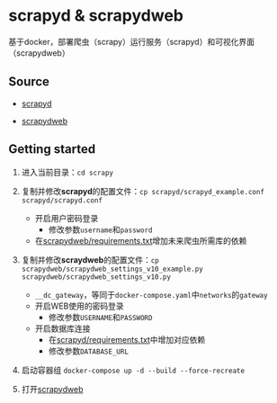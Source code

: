 # scrapyd & scrapydweb

基于docker，部署爬虫（scrapy）运行服务（scrapyd）和可视化界面（scrapydweb）

## Source

* [scrapyd](https://github.com/scrapy/scrapyd)

* [scrapydweb](https://github.com/my8100/scrapydweb)

## Getting started

1. 进入当前目录：```cd scrapy```

2. 复制并修改**scrapyd**的配置文件：```cp scrapyd/scrapyd_example.conf scrapyd/scrapyd.conf```
    * 开启用户密码登录
      * 修改参数`username`和`password`
    * 在[scrapydweb/requirements.txt](/scrapy/scrapydweb/requirements.txt)增加未来爬虫所需库的依赖

3. 复制并修改**scraydweb**的配置文件：```cp scrapydweb/scrapydweb_settings_v10_example.py  scrapydweb/scrapydweb_settings_v10.py```
     * `__dc_gateway`，等同于`docker-compose.yaml`中`networks`的`gateway`
     * 开启WEB使用的密码登录
       * 修改参数`USERNAME`和`PASSWORD`
     * 开启数据库连接
       * 在[scrapyd/requirements.txt](/scrapy/scrapyd/requirements.txt)中增加对应依赖
       * 修改参数`DATABASE_URL`

4. 启动容器组
   ```docker-compose up -d --build --force-recreate```

5. 打开[scrapydweb](http://localhost:5000)